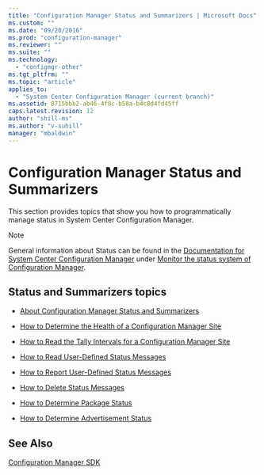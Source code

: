 ```yaml
---
title: "Configuration Manager Status and Summarizers | Microsoft Docs"
ms.custom: ""
ms.date: "09/20/2016"
ms.prod: "configuration-manager"
ms.reviewer: ""
ms.suite: ""
ms.technology:
  - "configmgr-other"
ms.tgt_pltfrm: ""
ms.topic: "article"
applies_to:
  - "System Center Configuration Manager (current branch)"
ms.assetid: 8715bbb2-ab46-4f8c-b58a-b4c8d4fd45ff
caps.latest.revision: 12
author: "shill-ms"
ms.author: "v-suhill"
manager: "mbaldwin"
---
```

# Configuration Manager Status and Summarizers
This section provides topics that show you how to programmatically manage status in System Center Configuration Manager.  

> [!NOTE]
>  General information about Status can be found in the [Documentation for System Center Configuration Manager](https://technet.microsoft.com/en-us/library/mt346023.aspx) under [Monitor the status system of Configuration Manager](https://technet.microsoft.com/en-us/library/mt605239.aspx#BKMK_MonitorSystemStatus).  

## Status and Summarizers topics  

-   [About Configuration Manager Status and Summarizers](../../../../develop/core/servers/manage/about-configuration-manager-status-and-summarizers.md)  

-   [How to Determine the Health of a Configuration Manager Site](../../../../develop/core/servers/manage/how-to-determine-the-health-of-a-configuration-manager-site.md)  

-   [How to Read the Tally Intervals for a Configuration Manager Site](../../../../develop/core/servers/manage/how-to-read-the-tally-intervals-for-a-configuration-manager-site.md)  

-   [How to Read User-Defined Status Messages](../../../../develop/core/servers/manage/how-to-read-user-defined-status-messages.md)  

-   [How to Report User-Defined Status Messages](../../../../develop/core/servers/manage/how-to-report-user-defined-status-messages.md)  

-   [How to Delete Status Messages](../../../../develop/core/servers/manage/how-to-delete-status-messages.md)  

-   [How to Determine Package Status](../../../../develop/core/servers/manage/how-to-determine-package-status.md)  

-   [How to Determine Advertisement Status](../../../../develop/core/servers/manage/how-to-determine-advertisement-status.md)  

## See Also  
 [Configuration Manager SDK](../../../../develop/core/misc/system-center-configuration-manager-sdk.md)
